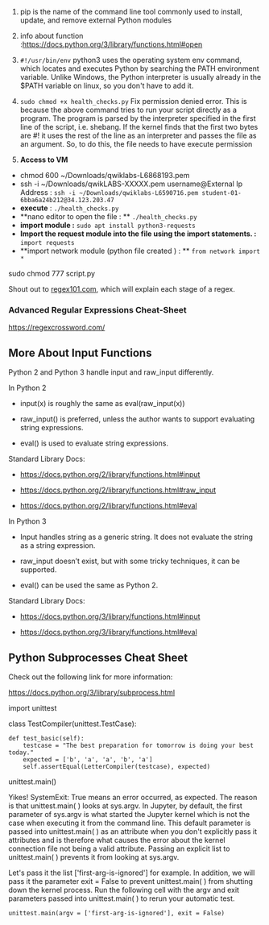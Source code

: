 1. pip   is the name of the command line tool commonly used to install, update, and remove external Python modules
2. info about function :https://docs.python.org/3/library/functions.html#open 

3. ``#!/usr/bin/env`` python3 uses the operating system env command, which locates and executes Python by searching the PATH environment variable. Unlike Windows, the Python interpreter is usually already in the $PATH variable on linux, so you don't have to add it.
4. ``sudo chmod +x health_checks.py`` Fix permission denied error. 
    This is because the above command tries to run your script directly as a program. The program is parsed by the interpreter specified in the first line of the script, i.e. shebang. If the kernel finds that the first two bytes are #! it uses the rest of the line as an interpreter and passes the file as an           argument. So, to do this, the file needs to have execute permission
5. **Access to VM**
- chmod 600 ~/Downloads/qwiklabs-L6868193.pem
-  ssh -i ~/Downloads/qwikLABS-XXXXX.pem username@External Ip Address : ``ssh -i ~/Downloads/qwiklabs-L6590716.pem student-01-6bba6a24b212@34.123.203.47``
- **execute** : ``./health_checks.py``
- **nano editor to open the file : ** ``./health_checks.py``
- **import module :** ``sudo apt install python3-requests``
- **Import the request module into the file using the import statements. :** ``import requests``
- **import network module (python file created ) : ** ``from network import *``

sudo chmod 777 script.py




Shout out to [regex101.com](https://www.coursera.org/learn/python-operating-system/supplement/NVXqf/regular-expressions-cheat-sheet#:~:text=Module%20Review-,Regular%20Expressions%20Cheat%2DSheet,regex101.com%2C%20which%20will%20explain%20each%20stage%20of%20a%20regex.,-Mark%20as%20completed), which will explain each stage of a regex. 
### Advanced Regular Expressions Cheat-Sheet
https://regexcrossword.com/

## More About Input Functions
Python 2 and Python 3 handle input and raw_input differently.

In Python 2

- input(x) is roughly the same as eval(raw_input(x))

- raw_input() is preferred, unless the author wants to support evaluating string expressions.

- eval() is used to evaluate string expressions.

Standard Library Docs:

- https://docs.python.org/2/library/functions.html#input

- https://docs.python.org/2/library/functions.html#raw_input

- https://docs.python.org/2/library/functions.html#eval

In Python 3

- Input handles string as a generic string. It does not evaluate the string as a string expression.

- raw_input doesn’t exist, but with some tricky techniques, it can be supported.

- eval() can be used the same as Python 2.

Standard Library Docs: 

- https://docs.python.org/3/library/functions.html#input

- https://docs.python.org/3/library/functions.html#eval

## Python Subprocesses Cheat Sheet
Check out the following link for more information:

https://docs.python.org/3/library/subprocess.html


import unittest

class TestCompiler(unittest.TestCase):

    def test_basic(self):
        testcase = "The best preparation for tomorrow is doing your best today."
        expected = ['b', 'a', 'a', 'b', 'a']
        self.assertEqual(LetterCompiler(testcase), expected)
unittest.main()

Yikes! SystemExit: True means an error occurred, as expected. The reason is that unittest.main( ) looks at sys.argv. In Jupyter, by default, the first parameter of sys.argv is what started the Jupyter kernel which is not the case when executing it from the command line. This default parameter is passed into unittest.main( ) as an attribute when you don't explicitly pass it attributes and is therefore what causes the error about the kernel connection file not being a valid attribute. Passing an explicit list to unittest.main( ) prevents it from looking at sys.argv.

Let's pass it the list ['first-arg-is-ignored'] for example. In addition, we will pass it the parameter exit = False to prevent unittest.main( ) from shutting down the kernel process. Run the following cell with the argv and exit parameters passed into unittest.main( ) to rerun your automatic test.

``unittest.main(argv = ['first-arg-is-ignored'], exit = False)``



